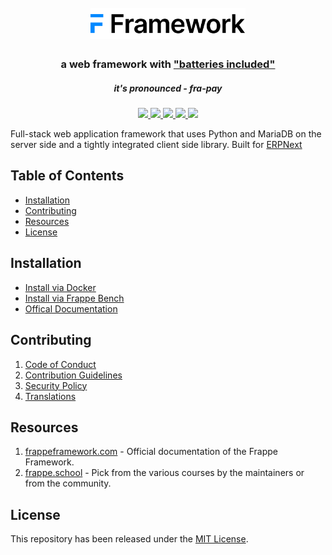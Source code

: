 <div align="center">
    <h1>
        <br>
        <a href="https://frappeframework.com">
            <img src=".github/frappe-framework-logo.svg" height="50">
        </a>
    </h1>
    <h3>
        a web framework with <a href="https://www.youtube.com/watch?v=LOjk3m0wTwg">"batteries included"</a>
    </h3>
    <h5>
        it's pronounced - <em>fra-pay</em>
    </h5>
</div>

<div align="center">
	<a href="https://github.com/frappe/frappe/actions/workflows/server-mariadb-tests.yml">
		<img src="https://github.com/frappe/frappe/actions/workflows/server-mariadb-tests.yml/badge.svg">
	</a>
	<a href="https://github.com/frappe/frappe/actions/workflows/ui-tests.yml">
		<img src="https://github.com/frappe/frappe/actions/workflows/ui-tests.yml/badge.svg?branch=develop">
	</a>
	<a href='https://frappeframework.com/docs'>
		<img src='https://img.shields.io/badge/docs-📖-7575FF.svg?style=flat-square'/>
	</a>
	<a href='https://www.codetriage.com/frappe/frappe'>
		<img src='https://www.codetriage.com/frappe/frappe/badges/users.svg'>
	</a>
	<a href="https://codecov.io/gh/frappe/frappe">
	        <img src="https://codecov.io/gh/frappe/frappe/branch/develop/graph/badge.svg?token=XoTa679hIj&flag=server"/>
	</a>
</div>



Full-stack web application framework that uses Python and MariaDB on the server side and a tightly integrated client side library. Built for [ERPNext](https://erpnext.com)

## Table of Contents
* [Installation](#installation)
* [Contributing](#contributing)
* [Resources](#resources)
* [License](#license)

## Installation

* [Install via Docker](https://github.com/frappe/frappe_docker)
* [Install via Frappe Bench](https://github.com/frappe/bench)
* [Offical Documentation](https://frappeframework.com/docs/user/en/installation)

## Contributing

1. [Code of Conduct](CODE_OF_CONDUCT.md)
1. [Contribution Guidelines](https://github.com/frappe/erpnext/wiki/Contribution-Guidelines)
1. [Security Policy](SECURITY.md)
1. [Translations](https://translate.erpnext.com)

## Resources

1. [frappeframework.com](https://frappeframework.com) - Official documentation of the Frappe Framework.
1. [frappe.school](https://frappe.school) - Pick from the various courses by the maintainers or from the community.

## License
This repository has been released under the [MIT License](LICENSE).
